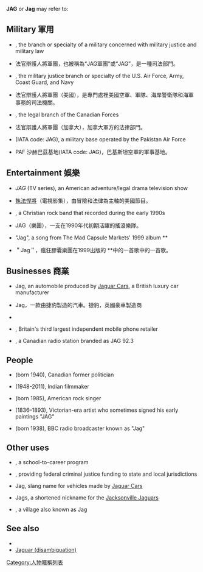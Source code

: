 **JAG** or **Jag** may refer to:

## Military 軍用

  - , the branch or specialty of a military concerned with military justice and military law

  - 法官辯護人將軍團，也被稱為“JAG軍團”或“JAG”，是一種司法部門。

  - , the military justice branch or specialty of the U.S. Air Force, Army, Coast Guard, and Navy

  - 法官辯護人將軍團（美國），是專門處裡美國空軍、軍隊、海岸警衛隊和海軍事務的司法機關。

  - , the legal branch of the Canadian Forces

  - 法官辯護人將軍團（加拿大），加拿大軍方的法律部門。

  - (IATA code: JAG), a military base operated by the Pakistan Air Force

  - PAF 沙赫巴茲基地(IATA code: JAG)，巴基斯坦空軍的軍事基地。

## Entertainment 娛樂

  - *JAG* (TV series), an American adventure/legal drama television show

  - [執法悍將](../Page/执法悍将.md "wikilink")（電視影集），由冒險和法律為主軸的美國節目。

  - , a Christian rock band that recorded during the early 1990s

  - JAG（樂團），一支在1990年代初期活躍的搖滾樂隊。

  - "Jag", a song from The Mad Capsule Markets' 1999 album **

  - ＂Jag＂，瘋狂膠囊樂團在1999出版的 **中的一首歌中的一首歌。

## Businesses 商業

  - Jag, an automobile produced by [Jaguar Cars](../Page/捷豹.md "wikilink"), a British luxury car manufacturer

  - Jag，一款由捷豹製造的汽車。捷豹，英國豪車製造商

  -
  - , Britain's third largest independent mobile phone retailer

  - , a Canadian radio station branded as JAG 92.3

## People

  - (born 1940), Canadian former politician

  - (1948-2011), Indian filmmaker

  - (born 1985), American rock singer

  - (1836–1893), Victorian-era artist who sometimes signed his early paintings "JAG"

  - (born 1938), BBC radio broadcaster known as "Jag"

## Other uses

  - , a school-to-career program

  - , providing federal criminal justice funding to state and local jurisdictions

  - Jag, slang name for vehicles made by [Jaguar Cars](../Page/捷豹.md "wikilink")

  - Jags, a shortened nickname for the [Jacksonville Jaguars](../Page/杰克逊维尔美洲虎.md "wikilink")

  - , a village also known as Jag

## See also

  -
  - [Jaguar (disambiguation)](https://zh.wikipedia.org/wiki/Jaguar "wikilink")

[Category:人物暱稱列表](https://zh.wikipedia.org/wiki/Category:人物暱稱列表 "wikilink")